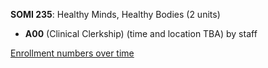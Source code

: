 **SOMI 235**: Healthy Minds, Healthy Bodies (2 units)

- **A00** (Clinical Clerkship) (time and location TBA) by staff

[Enrollment numbers over time](./SOMI235.tsv)
